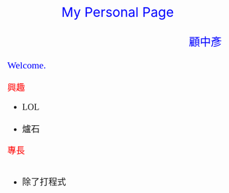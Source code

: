 
<html>
<style>
    body{
      color:#000000;
      text-align:left;
    }
    .fan{
      font-family:fantasy;
    }
    .ch{
      font-family:Microsoft JhengHei;
    }
    .text-center{
      text-align:center;
    }
    .text-right{
      text-align:right;
    }
    .yellow-text {
      color: yellow;
    }
    .blue-text {
      color: blue;
    }
    .red-text {
      color: red;
    }
    .title{
      font-size=20px;
      color: red;
    }
  </style>
  <title>
  My webpage.
  </title>
  <p class="blue-text text-center" span style="font-size:30px">
    My Personal Page
  </p>
  <p class="blue-text text-right" span style="font-size:25px">
    顧中彥
  </p>
  <p class="blue-text fan" span style="font-size:22px">
    <span style="font-family:fantasy;">
    Welcome.
    </span>
    
  </p>
  
  <body background="https://encrypted-tbn3.gstatic.com/images?q=tbn:ANd9GcSfz_sh70wq7hM3_nkeCSNTISeylu2vbInOdZUQ4EEsq9TatcTDkQ">
    <p class="title" span style="font-size:20px"><l>興趣</l></p>
    <ul class ="ch" span style="font-size:20px">
      <li>LOL</li>
      <li>爐石</li>
   </ul>
   <p class="title" span style="font-size:20px"><l>專長</l></p>
   <ul class ="ch" span style="font-size:20px">      
      <li>除了打程式</li>
   </ul>
  </body>
</html>
